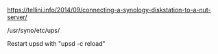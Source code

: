 https://tellini.info/2014/09/connecting-a-synology-diskstation-to-a-nut-server/


/usr/syno/etc/ups/


Restart upsd with "upsd -c reload"